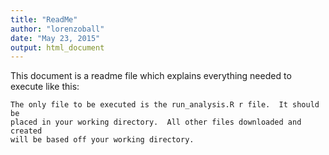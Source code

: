 ```yaml
---
title: "ReadMe"
author: "lorenzoball"
date: "May 23, 2015"
output: html_document
---
```



This document is a readme file which explains everything needed to execute 
like this:

```{r}
The only file to be executed is the run_analysis.R r file.  It should be 
placed in your working directory.  All other files downloaded and created
will be based off your working directory.

```
